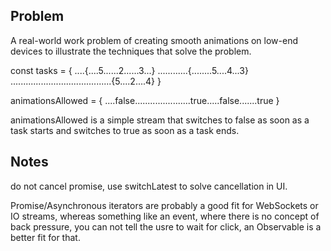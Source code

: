## Problem
A real-world work problem of creating smooth animations on low-end devices to illustrate the techniques that solve the problem.

const tasks = {
    ....{....5......2......3...}
    ............{........5....4...3}
    ........................................{5....2....4}
}

animationsAllowed = {
    ....false......................true.....false.......true
}


animationsAllowed is a simple stream that switches to false as soon as a task starts and switches to true as soon as a task ends.


## Notes
do not cancel promise, use switchLatest to solve cancellation in UI.

Promise/Asynchronous iterators are probably a good fit for WebSockets or IO streams,
whereas something like an event, where there is no concept of back pressure, you can not tell the usre to wait for click, an Observable is a better fit for that.